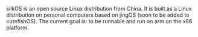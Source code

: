 
silkOS is an open source Linux distribution from China. It is built as a Linux distribution on personal computers based on jingOS (soon to be added to cutefishOS). The current goal is: to be runnable and run on arm on the x86 platform.
